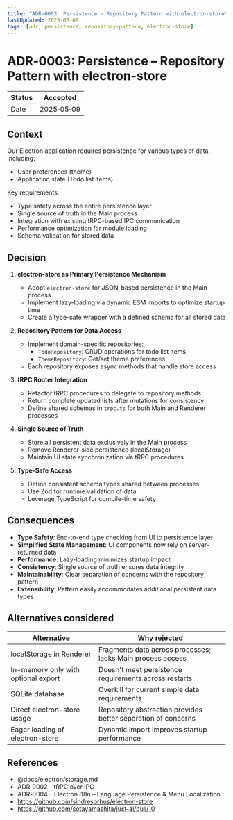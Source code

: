 ```yaml
---
title: "ADR‑0003: Persistence – Repository Pattern with electron-store"
lastUpdated: 2025-05-09
tags: [adr, persistence, repository-pattern, electron-store]
---
```


# ADR‑0003: Persistence – Repository Pattern with electron-store

| Status | Accepted   |
| ------ | ---------- |
| Date   | 2025‑05‑09 |

## Context

Our Electron application requires persistence for various types of data, including:

- User preferences (theme)
- Application state (Todo list items)

Key requirements:

- Type safety across the entire persistence layer
- Single source of truth in the Main process
- Integration with existing tRPC-based IPC communication
- Performance optimization for module loading
- Schema validation for stored data

## Decision

1. **electron-store as Primary Persistence Mechanism**

   - Adopt `electron-store` for JSON-based persistence in the Main process
   - Implement lazy-loading via dynamic ESM imports to optimize startup time
   - Create a type-safe wrapper with a defined schema for all stored data

2. **Repository Pattern for Data Access**

   - Implement domain-specific repositories:
     - `TodoRepository`: CRUD operations for todo list items
     - `ThemeRepository`: Get/set theme preferences
   - Each repository exposes async methods that handle store access

3. **tRPC Router Integration**

   - Refactor tRPC procedures to delegate to repository methods
   - Return complete updated lists after mutations for consistency
   - Define shared schemas in `trpc.ts` for both Main and Renderer processes

4. **Single Source of Truth**

   - Store all persistent data exclusively in the Main process
   - Remove Renderer-side persistence (localStorage)
   - Maintain UI state synchronization via tRPC procedures

5. **Type-Safe Access**

   - Define consistent schema types shared between processes
   - Use Zod for runtime validation of data
   - Leverage TypeScript for compile-time safety

## Consequences

- **Type Safety**: End-to-end type checking from UI to persistence layer
- **Simplified State Management**: UI components now rely on server-returned data
- **Performance**: Lazy-loading minimizes startup impact
- **Consistency**: Single source of truth ensures data integrity
- **Maintainability**: Clear separation of concerns with the repository pattern
- **Extensibility**: Pattern easily accommodates additional persistent data types

## Alternatives considered

| Alternative                         | Why rejected                                                  |
| ----------------------------------- | ------------------------------------------------------------- |
| localStorage in Renderer            | Fragments data across processes; lacks Main process access    |
| In-memory only with optional export | Doesn't meet persistence requirements across restarts         |
| SQLite database                     | Overkill for current simple data requirements                 |
| Direct electron-store usage         | Repository abstraction provides better separation of concerns |
| Eager loading of electron-store     | Dynamic import improves startup performance                   |

## References

- @docs/electron/storage.md
- ADR‑0002 – tRPC over IPC
- ADR‑0004 – Electron i18n – Language Persistence & Menu Localization
- https://github.com/sindresorhus/electron-store
- https://github.com/sotayamashita/just-ai/pull/10
